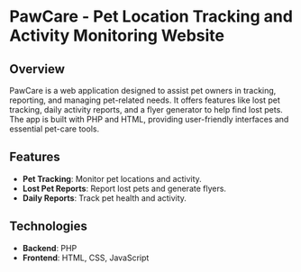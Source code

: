 # PawCare - Pet Location Tracking and Activity Monitoring Website

## Overview
PawCare is a web application designed to assist pet owners in tracking, reporting, and managing pet-related needs. It offers features like lost pet tracking, daily activity reports, and a flyer generator to help find lost pets. The app is built with PHP and HTML, providing user-friendly interfaces and essential pet-care tools.

## Features
- **Pet Tracking**: Monitor pet locations and activity.
- **Lost Pet Reports**: Report lost pets and generate flyers.
- **Daily Reports**: Track pet health and activity.

## Technologies
- **Backend**: PHP
- **Frontend**: HTML, CSS, JavaScript
